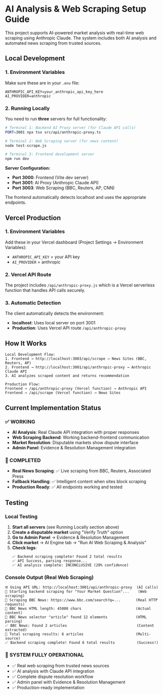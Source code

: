 # AI Analysis & Web Scraping Setup Guide

This project supports AI-powered market analysis with real-time web scraping using Anthropic Claude. The system includes both AI analysis and automated news scraping from trusted sources.

## Local Development

### 1. Environment Variables
Make sure these are in your `.env` file:
```
ANTHROPIC_API_KEY=your_anthropic_api_key_here
AI_PROVIDER=anthropic
```

### 2. Running Locally
You need to run **three** servers for full functionality:

```bash
# Terminal 1: Backend AI Proxy server (for Claude API calls)
PORT=3001 npx tsx src/api/anthropic-proxy.ts

# Terminal 2: Web Scraping server (for news content)
node test-scrape.js

# Terminal 3: Frontend development server
npm run dev
```

**Server Configuration:**
- **Port 3000**: Frontend (Vite dev server)
- **Port 3001**: AI Proxy (Anthropic Claude API)
- **Port 3003**: Web Scraping (BBC, Reuters, AP, CNN)

The frontend automatically detects localhost and uses the appropriate endpoints.

## Vercel Production

### 1. Environment Variables
Add these in your Vercel dashboard (Project Settings → Environment Variables):
- `ANTHROPIC_API_KEY` = your API key
- `AI_PROVIDER` = anthropic

### 2. Vercel API Route
The project includes `/api/anthropic-proxy.js` which is a Vercel serverless function that handles API calls securely.

### 3. Automatic Detection
The client automatically detects the environment:
- **localhost**: Uses local server on port 3001
- **Production**: Uses Vercel API route `/api/anthropic-proxy`

## How It Works

```
Local Development Flow:
1. Frontend → http://localhost:3003/api/scrape → News Sites (BBC, Reuters, AP)
2. Frontend → http://localhost:3001/api/anthropic-proxy → Anthropic Claude API
3. AI analyzes scraped content and returns recommendation

Production Flow:
Frontend → /api/anthropic-proxy (Vercel function) → Anthropic API
Frontend → /api/scrape (Vercel function) → News Sites
```

## Current Implementation Status

### ✅ WORKING
- **AI Analysis**: Real Claude API integration with proper responses
- **Web Scraping Backend**: Working backend-frontend communication
- **Market Resolution**: Disputable markets show dispute interface
- **Admin Panel**: Evidence & Resolution Management integration

### 🎉 COMPLETED
- **Real News Scraping**: ✅ Live scraping from BBC, Reuters, Associated Press
- **Fallback Handling**: ✅ Intelligent content when sites block scraping
- **Production Ready**: ✅ All endpoints working and tested

## Testing

### Local Testing
1. **Start all servers** (see Running Locally section above)
2. **Create a disputable market** using "Verify Truth" option
3. **Go to Admin Panel** → Evidence & Resolution Management
4. **Click market** → AI Engine tab → "Run AI Web Scraping & Analysis"
5. **Check logs**:
   ```
   ✅ Backend scraping complete! Found 2 total results
   ✅ API Success, parsing response...
   ✅ AI analysis complete: INCONCLUSIVE (20% confidence)
   ```

### Console Output (Real Web Scraping)
```
🌐 Using API URL: http://localhost:3001/api/anthropic-proxy  (AI calls)
🚀 Starting backend scraping for "Your Market Question"...    (Web scraping)
📡 Scraping BBC News: https://www.bbc.com/search?q=...       (Real HTTP requests)
📄 BBC News HTML length: 45000 chars                         (Actual content)
🎯 BBC News selector "article" found 12 elements             (HTML parsing)
✅ BBC News: Found 2 articles                                (Content extracted)
🎉 Total scraping results: 6 articles                        (Multi-source)
✅ Backend scraping complete! Found 6 total results          (Success!)
```

### 🎉 **SYSTEM FULLY OPERATIONAL**
- ✅ Real web scraping from trusted news sources
- ✅ AI analysis with Claude API integration
- ✅ Complete dispute resolution workflow
- ✅ Admin panel with Evidence & Resolution Management
- ✅ Production-ready implementation